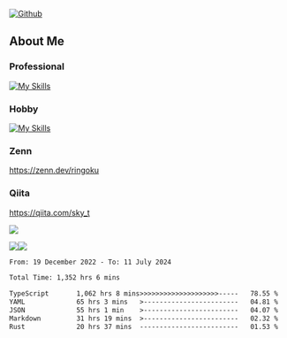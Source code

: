 [![Github](https://img.shields.io/github/followers/skyt-a?label=Follow&style=social)](https://github.com/skyt-a)

## About Me
### Professional
[![My Skills](https://skillicons.dev/icons?i=react,ts,js,nodejs,java,graphql,firebase,githubactions&theme=light)](https://skillicons.dev)
### Hobby
[![My Skills](https://skillicons.dev/icons?i=unity,rust,py&theme=light)](https://skillicons.dev)

### Zenn
https://zenn.dev/ringoku
### Qiita
https://qiita.com/sky_t


![](https://github-profile-summary-cards.vercel.app/api/cards/profile-details?username=skyt-a&theme=default)

![](https://github-profile-summary-cards.vercel.app/api/cards/repos-per-language?username=skyt-a&theme=default)![](https://github-profile-summary-cards.vercel.app/api/cards/stats?username=RinGoku&theme=default)

<!--START_SECTION:waka-->

```txt
From: 19 December 2022 - To: 11 July 2024

Total Time: 1,352 hrs 6 mins

TypeScript       1,062 hrs 8 mins>>>>>>>>>>>>>>>>>>>>-----   78.55 %
YAML             65 hrs 3 mins   >------------------------   04.81 %
JSON             55 hrs 1 min    >------------------------   04.07 %
Markdown         31 hrs 19 mins  >------------------------   02.32 %
Rust             20 hrs 37 mins  -------------------------   01.53 %
```

<!--END_SECTION:waka-->
